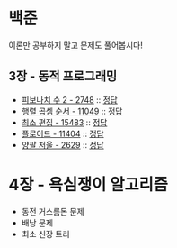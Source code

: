 # 백준

이론만 공부하지 말고 문제도 풀어봅시다!

## 3장 - 동적 프로그래밍

- [피보나치 수 2 - 2748](https://www.acmicpc.net/problem/2748) :: [정답](https://github.com/eugene-doobu/eugene-baekjoon/blob/master/cpp/boj/dynamic-easy/2747.cpp)
- [행렬 곱셈 순서 - 11049](https://www.acmicpc.net/problem/11049) :: [정답](https://github.com/eugene-doobu/eugene-baekjoon/blob/master/cpp/boj/dynamic/11409.cpp)
- [최소 편집 - 15483](https://www.acmicpc.net/problem/15483) :: [정답](https://github.com/eugene-doobu/eugene-baekjoon/blob/master/cpp/boj/dynamic/15483.cpp)
- [플로이드 - 11404](https://www.acmicpc.net/problem/11404) :: [정답](https://github.com/eugene-doobu/eugene-baekjoon/blob/master/cpp/boj/graph/11404.cpp)
- [양팔 저울 - 2629](https://www.acmicpc.net/problem/2629) :: [정답](https://github.com/eugene-doobu/eugene-baekjoon/blob/master/cpp/boj/dynamic/2629.cpp)

# 4장 - 욕심쟁이 알고리즘

- 동전 거스름돈 문제
- 배낭 문제
- 최소 신장 트리
